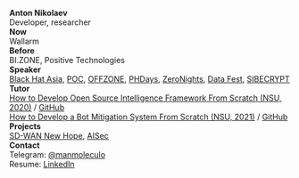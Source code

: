**Anton Nikolaev**  
Developer, researcher  
**Now**  
Wallarm  
**Before**  
BI.ZONE, Positive Technologies  
**Speaker**  
[Black Hat Asia](https://www.blackhat.com/asia-20/arsenal/schedule/presenters.html#anton-nikolaev-40626), [POC](https://powerofcommunity.net/2019.htm), [OFFZONE](https://2019.offzone.moscow/ru/speakers/antoniy-nikolaev/), [PHDays](http://2019.phdays.com/en/program/schedule/), [ZeroNights](https://2018.zeronights.ru/reports/sd-wan-internet-census/), [Data Fest](https://datafest.ru/siberia/), [SIBECRYPT](https://www.sibecrypt.ru/)  
**Tutor**  
[How to Develop Open Source Intelligence Framework From Scratch (NSU, 2020)](https://mca.nsu.ru/projects/#rec196282976) / [GitHub](https://github.com/osint-dev-team)  
[How to Develop a Bot Mitigation System From Scratch (NSU, 2021)](https://bmm.mca.nsu.ru/project/3) / [GitHub](https://github.com/antibot-dev-team)  
**Projects**  
[SD-WAN New Hope](https://github.com/sdnewhop/sdwannewhope), [AISec](https://github.com/sdnewhop/AISec)  
**Contact**  
Telegram: [@manmoleculo](https://t.me/manmoleculo)  
Resume: [LinkedIn](https://www.linkedin.com/in/antoniy-nikolaev-22350422b/)  
